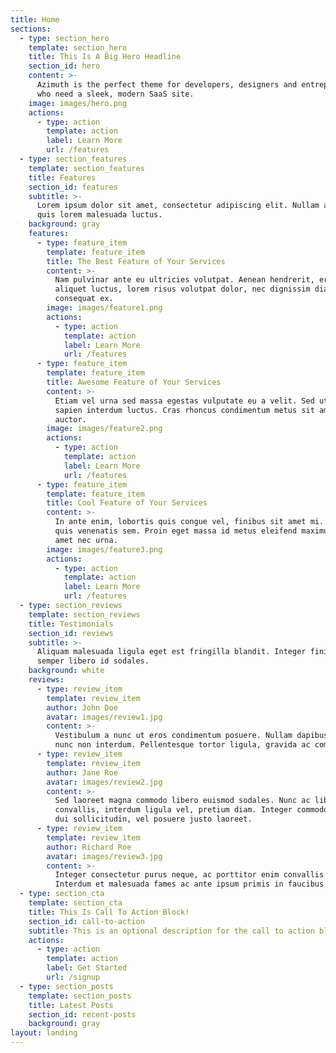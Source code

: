 ```yaml
---
title: Home
sections:
  - type: section_hero
    template: section_hero
    title: This Is A Big Hero Headline
    section_id: hero
    content: >-
      Azimuth is the perfect theme for developers, designers and entrepreneurs
      who need a sleek, modern SaaS site. 
    image: images/hero.png
    actions:
      - type: action
        template: action
        label: Learn More
        url: /features
  - type: section_features
    template: section_features
    title: Features
    section_id: features
    subtitle: >-
      Lorem ipsum dolor sit amet, consectetur adipiscing elit. Nullam a metus
      quis lorem malesuada luctus.
    background: gray
    features:
      - type: feature_item
        template: feature_item
        title: The Best Feature of Your Services
        content: >-
          Nam pulvinar ante eu ultricies volutpat. Aenean hendrerit, eros sed
          aliquet luctus, lorem risus volutpat dolor, nec dignissim diam neque
          consequat ex.
        image: images/feature1.png
        actions:
          - type: action
            template: action
            label: Learn More
            url: /features
      - type: feature_item
        template: feature_item
        title: Awesome Feature of Your Services
        content: >-
          Etiam vel urna sed massa egestas vulputate eu a velit. Sed ut nisl nec
          sapien interdum luctus. Cras rhoncus condimentum metus sit amet
          auctor.
        image: images/feature2.png
        actions:
          - type: action
            template: action
            label: Learn More
            url: /features
      - type: feature_item
        template: feature_item
        title: Cool Feature of Your Services
        content: >-
          In ante enim, lobortis quis congue vel, finibus sit amet mi. Aenean
          quis venenatis sem. Proin eget massa id metus eleifend maximus sit
          amet nec urna.
        image: images/feature3.png
        actions:
          - type: action
            template: action
            label: Learn More
            url: /features
  - type: section_reviews
    template: section_reviews
    title: Testimonials
    section_id: reviews
    subtitle: >-
      Aliquam malesuada ligula eget est fringilla blandit. Integer finibus
      semper libero id sodales. 
    background: white
    reviews:
      - type: review_item
        template: review_item
        author: John Doe
        avatar: images/review1.jpg
        content: >-
          Vestibulum a nunc ut eros condimentum posuere. Nullam dapibus quis
          nunc non interdum. Pellentesque tortor ligula, gravida ac commodo eu.
      - type: review_item
        template: review_item
        author: Jane Roe
        avatar: images/review2.jpg
        content: >-
          Sed laoreet magna commodo libero euismod sodales. Nunc ac libero
          convallis, interdum ligula vel, pretium diam. Integer commodo sem at
          dui sollicitudin, vel posuere justo laoreet.
      - type: review_item
        template: review_item
        author: Richard Roe
        avatar: images/review3.jpg
        content: >-
          Integer consectetur purus neque, ac porttitor enim convallis vitae.
          Interdum et malesuada fames ac ante ipsum primis in faucibus.
  - type: section_cta
    template: section_cta
    title: This Is Call To Action Block!
    section_id: call-to-action
    subtitle: This is an optional description for the call to action block.
    actions:
      - type: action
        template: action
        label: Get Started
        url: /signup
  - type: section_posts
    template: section_posts
    title: Latest Posts
    section_id: recent-posts
    background: gray
layout: landing
---
```

